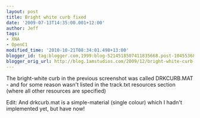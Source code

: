 ```yaml
---
layout: post
title: Bright white curb fixed
date: '2009-07-13T14:35:00.001+12:00'
author: Jeff
tags:
- XNA
- OpenC1
modified_time: '2010-10-21T08:34:01.498+13:00'
blogger_id: tag:blogger.com,1999:blog-5214518507411835668.post-1045536869307462971
blogger_orig_url: http://blog.1amstudios.com/2009/12/bright-white-curb-in-previous.html
---
```

The bright-white curb in the previous screenshot was called DRKCURB.MAT - and for some reason wasn't listed in the track.txt resources section (where all other resources are specified)

Edit: And drkcurb.mat is a simple-material (single colour) which I hadn't implemented yet, but have now!